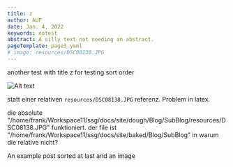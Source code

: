 ```yaml
---
title: z
author: AUF
date: Jan. 4, 2022
keywords: notest
abstract: A silly text not needing an abstract.
pageTemplate: page3.yaml
# image: resources/DSC08138.JPG
---
```


another test with title z for testing sort order

<!-- ![Alt text](DSC08138.JPG) -->
![Alt text](DSC08138.JPG)
<!-- ![Alt text](resources/DSC08138.JPG) -->

statt einer relativen `resources/DSC08138.JPG` referenz. Problem in latex.

die absolute "/home/frank/Workspace11/ssg/docs/site/dough/Blog/SubBlog/resources/DSC08138.JPG" funktioniert. 
der file ist "/home/frank/Workspace11/ssg/docs/site/baked/Blog/SubBlog" in warum die relative nicht?

  An example post sorted at last
  and an image
